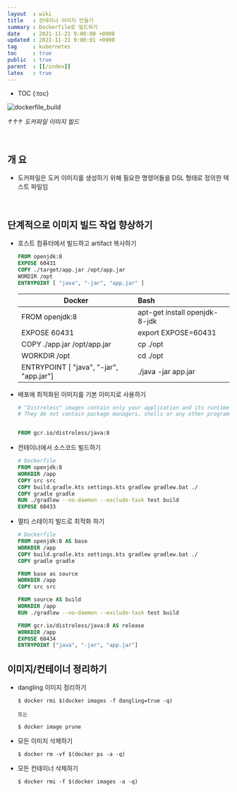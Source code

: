```yaml
---
layout  : wiki
title   : 컨테이너 이미지 만들기
summary : Dockerfile로 빌드하기
date    : 2021-11-21 9:00:00 +0900
updated : 2021-11-21 9:00:01 +0900
tag     : kubernetes
toc     : true
public  : true
parent  : [[/index]]
latex   : true
---
```

* TOC
{:toc}

![dockerfile_build](https://user-images.githubusercontent.com/65143458/142753137-33ccb06b-7383-4b23-aa11-45b226851c82.png)

_↑↑↑ 도커파일 이미지 빌드_

<br/>

## 개 요

* 도커파일은 도커 이미지를 생성하기 위해 필요한 명령어들을 DSL 형태로 정의한 텍스트 파일임

<br/>

## 단계적으로 이미지 빌드 작업 향상하기

* 호스트 컴퓨터에서 빌드하고 artifact 복사하기

    ```dockerfile
    FROM openjdk:8
    EXPOSE 60431
    COPY ./target/app.jar /opt/app.jar
    WORDIR /opt
    ENTRYPOINT [ "java", "-jar", "app.jar" ]
    ```

    | Docker                                              |      Bash                                       |
    |-----------------------------------------------------|:----------------------------------------------- |
    | FROM openjdk:8                                      | apt-get install openjdk-8-jdk                   |
    | EXPOSE 60431                                        | export EXPOSE=60431                             |
    | COPY ./app.jar /opt/app.jar                         | cp ./opt                                        |
    | WORKDIR /opt                                        | cd ./opt                                        |
    | ENTRYPOINT [ "java", "-jar", "app.jar"]             | ./java -jar app.jar                             |

* 배포에 최적화된 이미지를 기본 이미지로 사용하기

    ```dockerfile
    # "Distroless" images contain only your application and its runtime dependencies. 
    # They do not contain package managers, shells or any other programs you would expect to find in a standard Linux distribution.


    FROM gcr.io/distroless/java:8
    ```

* 컨테이너에서 소스코드 빌드하기

    ```dockerfile
    # Dockerfile
    FROM openjdk:8
    WORKDIR /app
    COPY src src
    COPY build.gradle.kts settings.kts gradlew gradlew.bat ./
    COPY gradle gradle
    RUN ./gradlew --no-daemon --exclude-task test build
    EXPOSE 60433
    ```

* 멀티 스테이지 빌드로 최적화 하기

    ```dockerfile
    # Dockerfile
    FROM openjdk:8 AS base
    WORKDIR /app
    COPY build.gradle.kts settings.kts gradlew gradlew.bat ./
    COPY gradle gradle
    
    FROM base as source
    WORKDIR /app
    COPY src src

    FROM source AS build
    WORKDIR /app
    RUN ./gradlew --no-daemon --exclude-task test build

    FROM gcr.io/distroless/java:8 AS release
    WORKDIR /app
    EXPOSE 60434
    ENTRYPOINT ["java", "-jar", "app.jar"]

    ```

## 이미지/컨테이너 정리하기

* dangling 이미지 정리하기

    ```shell
    $ docker rmi $(docker images -f dangling=true -q)

    또는 

    $ docker image prune
    ```

* 모든 이미지 삭제하기

    ```shell
    $ docker rm -vf $(docker ps -a -q)
    ```

* 모든 컨테이너 삭제하기 

    ```shell
    $ docker rmi -f $(docker images -a -q)
    ```
